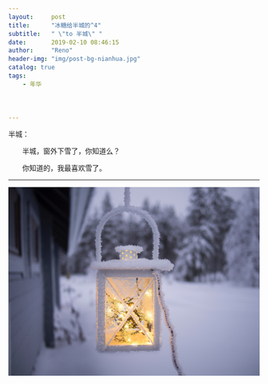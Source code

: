 ```yaml
---
layout:     post
title:      "冰糖给半城的^4"
subtitle:   " \"to 半城\" "
date:       2019-02-10 08:46:15
author:     "Reno"
header-img: "img/post-bg-nianhua.jpg"
catalog: true
tags:
    - 年华



---
```


半城：

　　半城，窗外下雪了，你知道么？

　　你知道的，我最喜欢雪了。

---

![](https://raw.githubusercontent.com/LSKLee1/LSKLee1.github.io/master/img/post-pic/%E5%B9%B4%E5%8D%8E/post-%E5%86%B0%E7%B3%96%E7%BB%99%E5%8D%8A%E5%9F%8E%E7%9A%84%5E4.jpg)